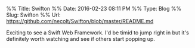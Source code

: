 %% Title:  Swifton
%% Date: 2016-02-23 08:11 PM
%% Type: Blog
%% Slug: Swifton
%% Url:  https://github.com/necolt/Swifton/blob/master/README.md

Exciting to see a Swift Web Framework. I'd be timid to jump right in but it's definitely worth watching and see if others start popping up. 
